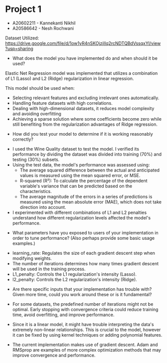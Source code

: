 # Project 1 
- A20602211 - Kannekanti Nikhil
- A20586642 - Nesh Rochwani

Dataset Utilized: https://drive.google.com/file/d/1ow1yR4nSKOjzjIIq2rcNDTQBdVssqxYl/view?usp=sharing

* What does the model you have implemented do and when should it be used?

Elastic Net Regression model was implemented that utilizes a combination of L1 (Lasso) and L2 (Ridge) regularization in linear regression.

This model should be used when:
- Selecting relevant features and excluding irrelevant ones automatically.
- Handling feature datasets with high correlations.
- Dealing with high-dimensional datasets, it reduces model complexity and avoiding overfitting
- Achieving a sparse solution where some coefficients become zero while still benefiting from the regularization advantages of Ridge regression.

* How did you test your model to determine if it is working reasonably correctly?

- I used the Wine Quality dataset to test the model. I verified its performance by dividing the dataset was divided into training (70%) and testing (30%) subsets.
- Using the test data, the model's performance was assessed using:
  - The average squared difference between the actual and anticipated values is measured using the mean squared error, or MSE.
  - R-squared (R²): To calculate the percentage of the dependent variable's variance that can be predicted based on the characteristics.
  - The average magnitude of the errors in a series of predictions is measured using the mean absolute error (MAE), which does not take direction into account.
- I experimented with different combinations of L1 and L2 penalties understand how different regularization levels affected the model's performance.

* What parameters have you exposed to users of your implementation in order to tune performance? (Also perhaps provide some basic usage examples.)

- learning_rate: Regulates the size of each gradient descent step when modifying weights.
- The number of iterations determines how many times gradient descent will be used in the training process.
- L1_penalty: Controls the L1 regularization's intensity (Lasso).
- l2_penalty: Controls the L2 regularization's intensity (Ridge).

* Are there specific inputs that your implementation has trouble with? Given more time, could you work around these or is it fundamental?

- For some datasets, the predefined number of iterations might not be optimal. Early stopping with convergence criteria could reduce training time, avoid overfitting, and improve performance.

- Since it is a linear model, it might have trouble interpreting the data's extremely non-linear relationships. This is crucial to the model, however it can be fixed by using kernel techniques or adding polynomial features.

- The current implementation makes use of gradient descent. Adam and RMSprop are examples of more complex optimization methods that may improve convergence and performance.
